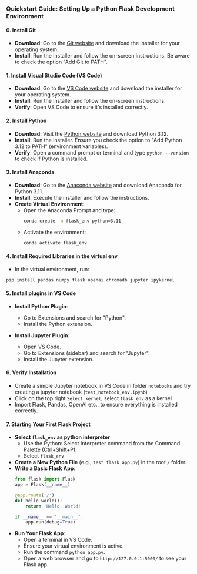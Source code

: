 ### Quickstart Guide: Setting Up a Python Flask Development Environment

#### 0. Install Git
- **Download**: Go to the [Git website](https://git-scm.com/) and download the installer for your operating system.
- **Install**: Run the installer and follow the on-screen instructions. Be aware to check the option "Add Git to PATH".

#### 1. Install Visual Studio Code (VS Code)
- **Download**: Go to the [VS Code website](https://code.visualstudio.com/) and download the installer for your operating system.
- **Install**: Run the installer and follow the on-screen instructions.
- **Verify**: Open VS Code to ensure it's installed correctly.

#### 2. Install Python
- **Download**: Visit the [Python website](https://www.python.org/downloads/) and download Python 3.12.
- **Install**: Run the installer. Ensure you check the option to "Add Python 3.12 to PATH" (environment variables).
- **Verify**: Open a command prompt or terminal and type `python --version` to check if Python is installed.

#### 3. Install Anaconda
- **Download**: Go to the [Anaconda website](https://www.anaconda.com/products/individual) and download Anaconda for Python 3.11.
- **Install**: Execute the installer and follow the instructions.
- **Create Virtual Environment**:
   - Open the Anaconda Prompt and type:
     ```bash
     conda create -n flask_env python=3.11
     ```
   - Activate the environment:
     ```bash
     conda activate flask_env
     ```

#### 4. Install Required Libraries in the virtual env
- In the virtual environment, run:
 ```bash
 pip install pandas numpy flask openai chromadb jupyter ipykernel
 ```

#### 5. Install plugins in VS Code
- **Install Python Plugin**:
  - Go to Extensions and search for "Python".
  - Install the Python extension.

- **Install Jupyter Plugin**:
  - Open VS Code.
  - Go to Extensions (sidebar) and search for "Jupyter".
  - Install the Jupyter extension.


#### 6. Verify Installation
- Create a simple Jupyter notebook in VS Code in folder `notebooks` and try creating a jupyter notebook (`test_notebook_env.ipynb`)
- Click on the top right `Select kernel`, select `flask_env` as a kernel
- Import Flask, Pandas, OpenAI etc., to ensure everything is installed correctly.

#### 7. Starting Your First Flask Project
- **Select `flask_env` as python interpreter**
  - Use the Python: Select Interpreter command from the Command Palette (Ctrl+Shift+P).
  - Select `flask_env`
- **Create a New Python File** (e.g., `test_flask_app.py`) in the root `/` folder.
- **Write a Basic Flask App**:
  ```python
  from flask import Flask
  app = Flask(__name__)

  @app.route('/')
  def hello_world():
      return 'Hello, World!'

  if __name__ == '__main__':
      app.run(debug=True)
  ```
- **Run Your Flask App**:
  - Open a terminal in VS Code.
  - Ensure your virtual environment is active.
  - Run the command `python app.py`.
  - Open a web browser and go to `http://127.0.0.1:5000/` to see your Flask app.
